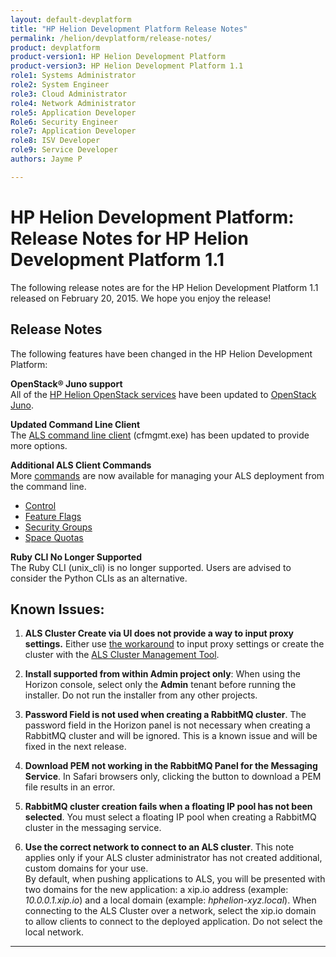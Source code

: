 ```yaml
---
layout: default-devplatform
title: "HP Helion Development Platform Release Notes"
permalink: /helion/devplatform/release-notes/
product: devplatform
product-version1: HP Helion Development Platform
product-version3: HP Helion Development Platform 1.1
role1: Systems Administrator 
role2: System Engineer
role3: Cloud Administrator
role4: Network Administrator
role5: Application Developer
Role6: Security Engineer
role7: Application Developer 
role8: ISV Developer
role9: Service Developer
authors: Jayme P

---
```

<!--UNDER REVISION-->

# HP Helion Development Platform: Release Notes for HP Helion Development Platform 1.1


The following release notes are for the HP Helion Development Platform 1.1 released on February 20, 2015. We hope you enjoy the release!

## Release Notes

The following features have been changed in the HP Helion Development Platform:

**OpenStack&reg; Juno support** <br />All of the [HP Helion OpenStack services](/helion/openstack/services/overview/#OpenStack) have been updated to [OpenStack Juno](http://www.openstack.org/software/juno/).

**Updated Command Line Client** <br />
The [ALS command line client](/als/v1/client/reference) (cfmgmt.exe) has been updated to provide more options.

**Additional ALS Client Commands**<br />
More [commands](/als/v1/user/reference/client-ref/) are now available for managing your ALS deployment from the command line.

- [Control](/als/v1/user/reference/client-ref/control)
- [Feature Flags](/als/v1/user/reference/client-ref/flags)
- [Security Groups](/als/v1/user/reference/client-ref/securitygroups)
- [Space Quotas](/als/v1/user/reference/client-ref/spacequotas) 

**Ruby CLI No Longer Supported** <br />The Ruby CLI (unix_cli) is no longer supported. Users are advised to consider the Python CLIs as an alternative.

## Known Issues:

1. **ALS Cluster Create via UI does not provide a way to input proxy settings.** Either use [the workaround](/als/v1/admin/server/configuration/#http-proxy) to input proxy settings or create the cluster with the [ALS Cluster Management Tool](/als/v1/client/reference).

2. **Install supported from within Admin project only**: When using the Horizon console, select only the **Admin** tenant before running the installer. Do not run the installer from any other projects.

3. **Password Field is not used when creating a RabbitMQ cluster**. The password field in the Horizon panel is not necessary when creating a RabbitMQ cluster and will be ignored. This is a known issue and will be fixed in the next release.

3. **Download PEM not working in the RabbitMQ Panel for the Messaging Service**. In Safari browsers only, clicking the button to download a PEM file results in an error. 

4. **RabbitMQ cluster creation fails when a floating IP pool has not been selected**. You must select a floating IP pool when creating a RabbitMQ cluster in the messaging service.

5. **Use the correct network to connect to an ALS cluster**. This note applies only if your ALS cluster administrator has not created additional, custom domains for your use. <br />By default, when pushing applications to ALS, you will be presented with two domains for the new application: a xip.io address (example: *10.0.0.1.xip.io*) and a local domain (example: *hphelion-xyz.local*). When connecting to the ALS Cluster over a network, select the xip.io domain to allow clients to connect to the deployed application. Do not select the local network. 

----
